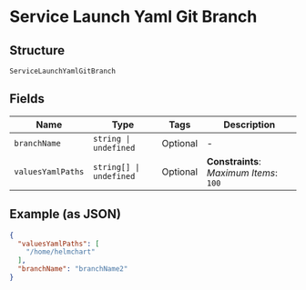 
# Service Launch Yaml Git Branch

## Structure

`ServiceLaunchYamlGitBranch`

## Fields

| Name | Type | Tags | Description |
|  --- | --- | --- | --- |
| `branchName` | `string \| undefined` | Optional | - |
| `valuesYamlPaths` | `string[] \| undefined` | Optional | **Constraints**: *Maximum Items*: `100` |

## Example (as JSON)

```json
{
  "valuesYamlPaths": [
    "/home/helmchart"
  ],
  "branchName": "branchName2"
}
```


